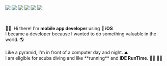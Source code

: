 <p> <a href="mailto:leo.algodev@gmail.com" target="_blank"><img src="https://img.shields.io/badge/leo.algodev@gmail.com-EA4335?style=flat-square&logo=Gmail&logoColor=white"/></a> <img src="https://img.shields.io/badge/Swift-FA7343?style=flat-square&logo=Swift&logoColor=white"/> <img src="https://img.shields.io/badge/ReactiveX-B7178C?style=flat-square&logo=ReactiveX&logoColor=white"/> <img src="https://img.shields.io/badge/Firebase-FFCA28?style=flat-square&logo=Firebase&logoColor=black"/> <img src="https://img.shields.io/badge/Realm-39477F?style=flat-square&logo=Realm&logoColor=white"/> <img src="https://img.shields.io/badge/Git-F05032?style=flat-square&logo=Git&logoColor=white"/> </p> <br/>
<p> 👋🏻&nbsp; Hi there! I'm <b>mobile app developer</b> using <b>  iOS</b> <br/>
I became a developer because I wanted to do something valuable in the world. 🌎 <br/>
<br/> Like a pyramid, I'm in front of a computer day and night. ⛰ <br/> 
I am eligible for scuba diving and like **running** and <b>IDE RunTime</b>. 🏊‍♂️ 🏃‍♂️ <br/>



